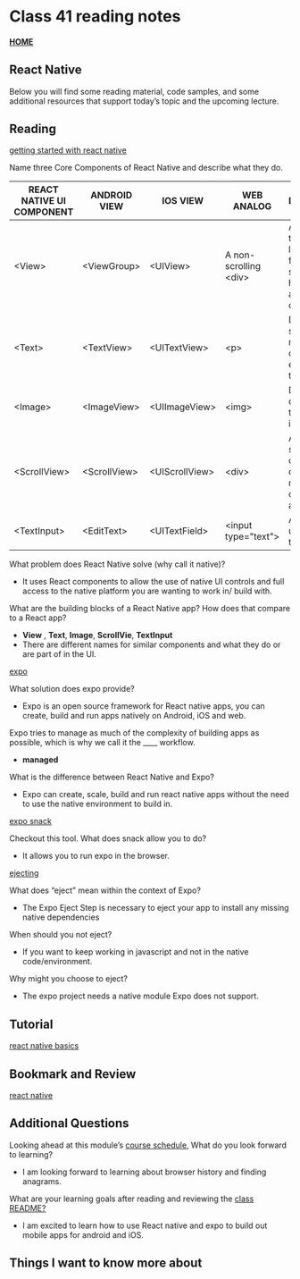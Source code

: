 # Class 41 reading notes

#### [HOME](https://cesarderio.github.io/reading-notes/)

## React Native

Below you will find some reading material, code samples, and some additional resources that support today’s topic and the upcoming lecture.

## Reading

[getting started with react native](https://facebook.github.io/react-native/docs/getting-started)

Name three Core Components of React Native and describe what they do.

| **REACT NATIVE UI COMPONENT** | **ANDROID VIEW** | **IOS VIEW** | **WEB ANALOG** | **DESCRIPTION** |
|---|---|---|---|---|
| \<View> | \<ViewGroup> | \<UIView> | A non-scrolling \<div> | A container that supports layout with flexbox, style, some touch handling, and accessibility controls. |
| \<Text> | \<TextView> | \<UITextView> | \<p> | Displays, styles, and nests strings of text and even handles touch events |
| \<Image> | \<ImageView> | \<UIImageView> | \<img> | Displays different typers of images |
| \<ScrollView> | \<ScrollView> | \<UIScrollView> | \<div> | A generic scrolling container that can contain multiple components and views |
| \<TextInput> | \<EditText> | \<UITextField> | \<input type="text"> | Allows the user to enter text |

What problem does React Native solve (why call it native)?

* It uses React components to allow the use of native UI controls and full access to the native platform you are wanting to work in/ build with.

What are the building blocks of a React Native app? How does that compare to a React app?

* **View** , **Text**, **Image**, **ScrollVie**, **TextInput**
* There are different names for similar components and what they do or are part of in the UI.

[expo](https://expo.io/)

What solution does expo provide?

* Expo is an open source framework for React native apps, you can create, build and run apps natively on Android, iOS and web.

Expo tries to manage as much of the complexity of building apps as possible, which is why we call it the ____ workflow.

* **managed**

What is the difference between React Native and Expo?

* Expo can create, scale, build and run react native apps without the need to use the native environment to build in.

[expo snack](https://snack.expo.io/)

Checkout this tool. What does snack allow you to do?

* It allows you to run expo in the browser.

[ejecting](https://docs.expo.io/versions/latest/expokit/eject)

What does “eject” mean within the context of Expo?

* The Expo Eject Step is necessary to eject your app to install any missing native dependencies

When should you not eject?

* If you want to keep working in javascript and not in the native code/environment.

Why might you choose to eject?

* The expo project needs a native module Expo does not support.

## Tutorial

[react native basics](https://facebook.github.io/react-native/docs/tutorial)

## Bookmark and Review

[react native](https://facebook.github.io/react-native/)

## Additional Questions

Looking ahead at this module’s [course schedule](https://codefellows.github.io/code-401-javascript-guide/curriculum/#module-9), What do you look forward to learning?

* I am looking forward to learning about browser history and finding anagrams.

What are your learning goals after reading and reviewing the [class README?](https://codefellows.github.io/code-401-javascript-guide/curriculum/class-41/)

* I am excited to learn how to use React native and expo to build out mobile apps for android and iOS.

## Things I want to know more about
